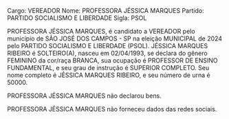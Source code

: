 Cargo: VEREADOR
Nome: PROFESSORA JÉSSICA MARQUES
Partido: PARTIDO SOCIALISMO E LIBERDADE
Sigla: PSOL

PROFESSORA JÉSSICA MARQUES, é candidato a VEREADOR pelo município de SÃO JOSÉ DOS CAMPOS - SP na eleição MUNICIPAL de 2024 pelo PARTIDO SOCIALISMO E LIBERDADE (PSOL).
JÉSSICA MARQUES RIBEIRO é SOLTEIRO(A), nasceu em 02/04/1993, se declara do gênero FEMININO da cor/raça BRANCA, sua ocupação é PROFESSOR DE ENSINO FUNDAMENTAL, e seu grau de instrução é SUPERIOR COMPLETO.
Seu nome completo é JÉSSICA MARQUES RIBEIRO, e seu número de urna é 50000.

PROFESSORA JÉSSICA MARQUES não declarou bens.


PROFESSORA JÉSSICA MARQUES não forneceu dados das redes sociais.
